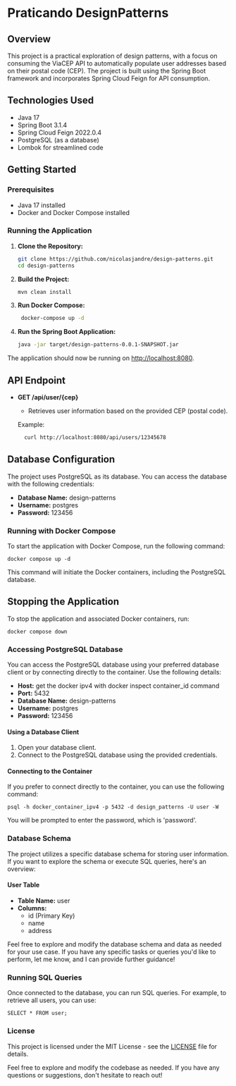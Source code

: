 # Praticando DesignPatterns

## Overview
This project is a practical exploration of design patterns, with a focus on consuming the ViaCEP API to automatically populate user addresses based on their postal code (CEP). The project is built using the Spring Boot framework and incorporates Spring Cloud Feign for API consumption.

## Technologies Used
- Java 17
- Spring Boot 3.1.4
- Spring Cloud Feign 2022.0.4
- PostgreSQL (as a database)
- Lombok for streamlined code

## Getting Started

### Prerequisites
- Java 17 installed
- Docker and Docker Compose installed

### Running the Application

1. **Clone the Repository:**
   ```bash
   git clone https://github.com/nicolasjandre/design-patterns.git
   cd design-patterns
   
2. **Build the Project:**
   ```bash
   mvn clean install

3. **Run Docker Compose:**
   ```bash
    docker-compose up -d

4. **Run the Spring Boot Application:**
    ```bash
    java -jar target/design-patterns-0.0.1-SNAPSHOT.jar
    
The application should now be running on [http://localhost:8080](http://localhost:8080).

## API Endpoint

- **GET /api/user/{cep}**
  - Retrieves user information based on the provided CEP (postal code).

  Example:
  ```bash
    curl http://localhost:8080/api/users/12345678

## Database Configuration
The project uses PostgreSQL as its database. You can access the database with the following credentials:

- **Database Name:** design-patterns
- **Username:** postgres
- **Password:** 123456

### Running with Docker Compose

To start the application with Docker Compose, run the following command:

    docker compose up -d

This command will initiate the Docker containers, including the PostgreSQL database.

## Stopping the Application
To stop the application and associated Docker containers, run:

    docker compose down

### Accessing PostgreSQL Database

You can access the PostgreSQL database using your preferred database client or by connecting directly to the container. Use the following details:

- **Host:** get the docker ipv4 with docker inspect container_id command
- **Port:** 5432
- **Database Name:** design-patterns
- **Username:** postgres
- **Password:** 123456

#### Using a Database Client

1. Open your database client.
2. Connect to the PostgreSQL database using the provided credentials.

#### Connecting to the Container

If you prefer to connect directly to the container, you can use the following command:

    psql -h docker_container_ipv4 -p 5432 -d design_patterns -U user -W

You will be prompted to enter the password, which is 'password'.

### Database Schema

The project utilizes a specific database schema for storing user information. If you want to explore the schema or execute SQL queries, here's an overview:

#### User Table

- **Table Name:** user
- **Columns:**
  - id (Primary Key)
  - name
  - address

Feel free to explore and modify the database schema and data as needed for your use case. If you have any specific tasks or queries you'd like to perform, let me know, and I can provide further guidance!

### Running SQL Queries

Once connected to the database, you can run SQL queries. For example, to retrieve all users, you can use:

    SELECT * FROM user;

### License

This project is licensed under the MIT License - see the [LICENSE](LICENSE) file for details.

Feel free to explore and modify the codebase as needed. If you have any questions or suggestions, don't hesitate to reach out!